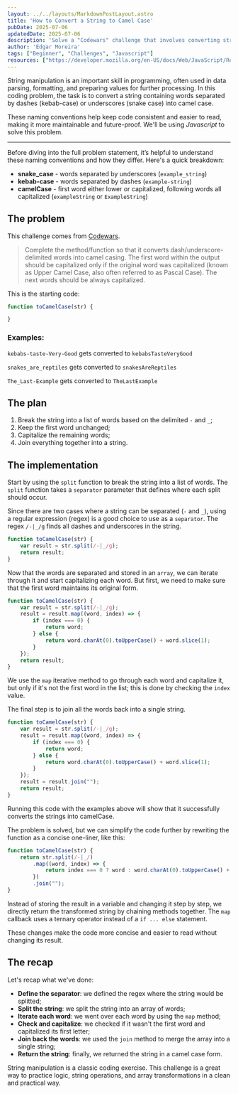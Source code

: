 ```yaml
---
layout: ../../layouts/MarkdownPostLayout.astro
title: 'How to Convert a String to Camel Case'
pubDate: 2025-07-06
updatedDate: 2025-07-06
description: 'Solve a "Codewars" challenge that involves converting strings from kebab-case or snake_case into camelCase. This post will walk you through the problem statement, outlines a structured approach, and presents a clean and efficient solution. Perfect for anyone practicing string manipulation or preparing for coding interviews.'
author: 'Edgar Moreira'
tags: ["Beginner", "Challenges", "Javascript"]
resources: ["https://developer.mozilla.org/en-US/docs/Web/JavaScript/Reference/Global_Objects/String", "https://developer.mozilla.org/en-US/docs/Web/JavaScript/Reference/Global_Objects/Array", "https://developer.mozilla.org/en-US/docs/Web/JavaScript/Guide/Regular_expressions"]
---
```


String manipulation is an important skill in programming, often used in data parsing, formatting, and preparing values for further processing. In this coding problem, the task is to convert a string containing words separated by dashes (kebab-case) or underscores (snake case) into camel case. 

These naming conventions help keep code consistent and easier to read, making it more maintainable and future-proof. We'll be using *Javascript* to solve this problem.

---

Before diving into the full problem statement, it’s helpful to understand these naming conventions and how they differ.
Here's a quick breakdown:
* **snake_case** - words separated by underscores (`example_string`)
* **kebab-case** - words separated by dashes (`example-string`)
* **camelCase** - first word either lower or capitalized, following words all capitalized (`exampleString` or `ExampleString`)

## The problem

This challenge comes from [Codewars](https://www.codewars.com/kata/517abf86da9663f1d2000003).

> Complete the method/function so that it converts dash/underscore-delimited words into camel casing. The first word within the output should be capitalized only if the original word was capitalized (known as Upper Camel Case, also often referred to as Pascal Case). The next words should be always capitalized.

This is the starting code:
```js title="index.js"
function toCamelCase(str) {

}
```

### Examples:
`kebabs-taste-Very-Good` gets converted to `kebabsTasteVeryGood`

`snakes_are_reptiles` gets converted to `snakesAreReptiles`

`The_Last-Example` gets converted to `TheLastExample`

## The plan
1. Break the string into a list of words based on the delimited `-` and `_`;
2. Keep the first word unchanged;
3. Capitalize the remaining words;
4. Join everything together into a string.

## The implementation

Start by using the `split` function to break the string into a list of words. The `split` function takes a `separator` parameter that defines where each split should occur.

Since there are two cases where a string can be separated (`-` and `_`), using a regular expression (regex) is a good choice to use as a `separator`.
The regex `/-|_/g` finds all dashes and underscores in the string.

```js title="index.js" ins={2-3}
function toCamelCase(str) {
    var result = str.split(/-|_/g);
    return result;
}
```

Now that the words are separated and stored in an `array`, we can iterate through it and start capitalizing each word. But first, we need to make sure that the first word maintains its original form.

```js title="index.js" ins={3-9}
function toCamelCase(str) {
    var result = str.split(/-|_/g);
    result = result.map((word, index) => {
        if (index === 0) {
            return word;
        } else {
            return word.charAt(0).toUpperCase() + word.slice(1);
        }
    });
    return result;
}
```

We use the `map` iterative method to go through each word and capitalize it, but only if it's not the first word in the list; this is done by checking the `index` value.

The final step is to join all the words back into a single string.

```js title="index.js" ins={10}
function toCamelCase(str) {
    var result = str.split(/-|_/g);
    result = result.map((word, index) => {
        if (index === 0) {
            return word;
        } else {
            return word.charAt(0).toUpperCase() + word.slice(1);
        }
    });
    result = result.join("");
    return result;
}
```

Running this code with the examples above will show that it successfully converts the strings into camelCase.

The problem is solved, but we can simplify the code further by rewriting the function as a concise one-liner, like this:

```js title="index.js" {2-6}
function toCamelCase(str) {
    return str.split(/-|_/)
        .map((word, index) => {
            return index === 0 ? word : word.charAt(0).toUpperCase() + word.slice(1)
        })
        .join("");
}
```

Instead of storing the result in a variable and changing it step by step, we directly return the transformed string by chaining methods together. The `map` callback uses a ternary operator instead of a `if ... else` statement.

These changes make the code more concise and easier to read without changing its result.

## The recap
Let's recap what we've done:
* **Define the separator**: we defined the regex where the string would be splitted;
* **Split the string**: we split the string into an array of words;
* **Iterate each word**: we went over each word by using the `map` method;
* **Check and capitalize**: we checked if it wasn't the first word and capitalized its first letter;
* **Join back the words**: we used the `join` method to merge the array into a single string;
* **Return the string**: finally, we returned the string in a camel case form.

String manipulation is a classic coding exercise. This challenge is a great way to practice logic, string operations, and array transformations in a clean and practical way.